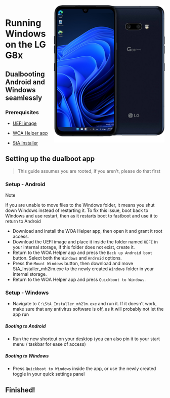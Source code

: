 <img align="right" src="https://github.com/Icesito68/Port-Windows-11-Lg-G8x/blob/Lg-G8x/mh2lm.png" width="350" alt="Windows 11 Running On A Lg G8x">


# Running Windows on the LG G8x

## Dualbooting Android and Windows seamlessly

### Prerequisites
- [UEFI image](https://github.com/Icesito68/Port-Windows-11-Lge-devices/releases/download/Scripts/uefi-mh2lm.img)
  
- [WOA Helper app](https://github.com/erdilS/Port-Windows-11-Xiaomi-Pad-5/releases/download/dualboot/woahelper.apk)
  
- [StA Installer]() 

## Setting up the dualboot app
> This guide assumes you are rooted, if you aren't, please do that first

### Setup - Android
> [!NOTE]
> If you are unable to move files to the Windows folder, it means you shut down Windows instead of restarting it. To fix this issue, boot back to Windows and use restart, then as it restarts boot to fastboot and use it to return to Android

- Download and install the WOA Helper app, then open it and grant it root access.
- Download the UEFI image and place it inside the folder named `UEFI` in your internal storage, if this folder does not exist, create it.
- Return to the WOA Helper app and press the `Back up Android boot` button. Select both the `Windows` and `Android` options.
- Press the `Mount Windows` button, then download and move StA_Installer_mh2lm.exe to the newly created `Windows` folder in your internal storage.
- Return to the WOA Helper app and press `Quickboot to Windows`.

### Setup - Windows
- Navigate to `C:\StA_Installer_mh2lm.exe` and run it. If it doesn't work, make sure that any antivirus software is off, as it will probably not let the app run

##### Booting to Android
  - Run the new shortcut on your desktop (you can also pin it to your start menu / taskbar for ease of access)

##### Booting to Windows
  - Press `Quickboot to Windows` inside the app, or use the newly created toggle in your quick settings panel
  
## Finished!

